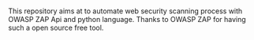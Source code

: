 ###

This repository aims at to automate web security scanning process with OWASP ZAP Api and python language. Thanks to OWASP ZAP for having such a open source free tool.